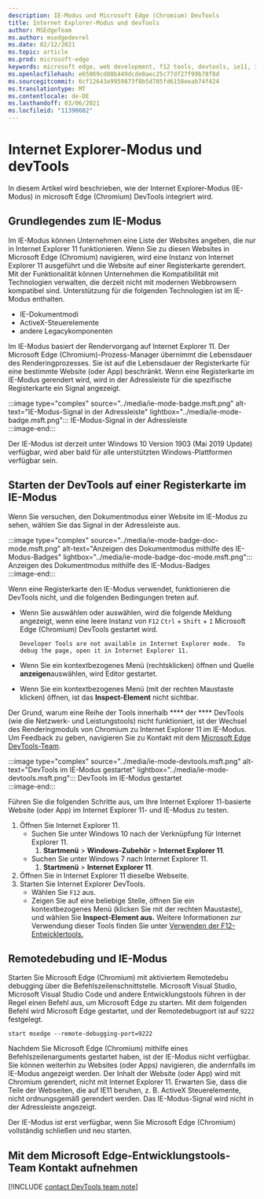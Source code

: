 ```yaml
---
description: IE-Modus und Microsoft Edge (Chromium) DevTools
title: Internet Explorer-Modus und devTools
author: MSEdgeTeam
ms.author: msedgedevrel
ms.date: 02/12/2021
ms.topic: article
ms.prod: microsoft-edge
keywords: microsoft edge, web development, f12 tools, devtools, ie11, internet explorer 11, ie mode
ms.openlocfilehash: e65869cd88b449dcde0aec25c77df27f99b78f8d
ms.sourcegitcommit: 6cf12643e9959873f8b5d785fd6158eeab74f424
ms.translationtype: MT
ms.contentlocale: de-DE
ms.lasthandoff: 03/06/2021
ms.locfileid: "11398602"
---
```

# <a name="internet-explorer-mode-and-the-devtools"></a>Internet Explorer-Modus und devTools  

In diesem Artikel wird beschrieben, wie der Internet Explorer-Modus \(IE-Modus\) in microsoft Edge \(Chromium\) DevTools integriert wird.  

## <a name="understanding-ie-mode"></a>Grundlegendes zum IE-Modus  

Im IE-Modus können Unternehmen eine Liste der Websites angeben, die nur in Internet Explorer 11 funktionieren.  Wenn Sie zu diesen Websites in Microsoft Edge \(Chromium\) navigieren, wird eine Instanz von Internet Explorer 11 ausgeführt und die Website auf einer Registerkarte gerendert.  Mit der Funktionalität können Unternehmen die Kompatibilität mit Technologien verwalten, die derzeit nicht mit modernen Webbrowsern kompatibel sind.  Unterstützung für die folgenden Technologien ist im IE-Modus enthalten.  

*   IE-Dokumentmodi  
*   ActiveX-Steuerelemente  
*   andere Legacykomponenten  

Im IE-Modus basiert der Rendervorgang auf Internet Explorer 11.  Der Microsoft Edge \(Chromium\)-Prozess-Manager übernimmt die Lebensdauer des Renderingprozesses.  Sie ist auf die Lebensdauer der Registerkarte für eine bestimmte Website \(oder App\) beschränkt.  Wenn eine Registerkarte im IE-Modus gerendert wird, wird in der Adressleiste für die spezifische Registerkarte ein Signal angezeigt.  

:::image type="complex" source="../media/ie-mode-badge.msft.png" alt-text="IE-Modus-Signal in der Adressleiste" lightbox="../media/ie-mode-badge.msft.png":::
   IE-Modus-Signal in der Adressleiste  
:::image-end:::  

Der IE-Modus ist derzeit unter Windows 10 Version 1903 \(Mai 2019 Update\) verfügbar, wird aber bald für alle unterstützten Windows-Plattformen verfügbar sein.  

## <a name="launching-the-devtools-on-a-tab-in-ie-mode"></a>Starten der DevTools auf einer Registerkarte im IE-Modus  

Wenn Sie versuchen, den Dokumentmodus einer Website im IE-Modus zu sehen, wählen Sie das Signal in der Adressleiste aus.  

:::image type="complex" source="../media/ie-mode-badge-doc-mode.msft.png" alt-text="Anzeigen des Dokumentmodus mithilfe des IE-Modus-Badges" lightbox="../media/ie-mode-badge-doc-mode.msft.png":::
   Anzeigen des Dokumentmodus mithilfe des IE-Modus-Badges  
:::image-end:::  

Wenn eine Registerkarte den IE-Modus verwendet, funktionieren die DevTools nicht, und die folgenden Bedingungen treten auf.

*   Wenn Sie auswählen oder auswählen, wird die folgende Meldung angezeigt, wenn eine leere Instanz von `F12` `Ctrl` + `Shift` + `I` Microsoft Edge \(Chromium\) DevTools gestartet wird.  
    
    ```text
    Developer Tools are not available in Internet Explorer mode.  To debug the page, open it in Internet Explorer 11.
    ```  
    
*   Wenn Sie ein kontextbezogenes Menü \(rechtsklicken\) öffnen und Quelle **anzeigen**auswählen, wird Editor gestartet.  
*   Wenn Sie ein kontextbezogenes Menü \(mit der rechten Maustaste klicken\) öffnen, ist das **Inspect-Element** nicht sichtbar.  

Der Grund, warum eine Reihe der Tools innerhalb **** der **** DevTools \(wie die Netzwerk- und Leistungstools\) nicht funktioniert, ist der Wechsel des Renderingmoduls von Chromium zu Internet Explorer 11 im IE-Modus.  Um Feedback zu geben, navigieren Sie zu Kontakt mit dem [Microsoft Edge DevTools-Team](#getting-in-touch-with-the-microsoft-edge-devtools-team).  

:::image type="complex" source="../media/ie-mode-devtools.msft.png" alt-text="DevTools im IE-Modus gestartet" lightbox="../media/ie-mode-devtools.msft.png":::
   DevTools im IE-Modus gestartet  
:::image-end:::  

Führen Sie die folgenden Schritte aus, um Ihre Internet Explorer 11-basierte Website \(oder App\) im Internet Explorer 11- und IE-Modus zu testen.  

1.  Öffnen Sie Internet Explorer 11.  
    *   Suchen Sie unter Windows 10 nach der Verknüpfung für Internet Explorer 11.
        1.  **Startmenü**  >  **Windows-Zubehör**  >  **Internet Explorer 11**.  
    *   Suchen Sie unter Windows 7 nach Internet Explorer 11.
        1.  **Startmenü**  >  **Internet Explorer 11**.  
1.  Öffnen Sie in Internet Explorer 11 dieselbe Webseite.  
1.  Starten Sie Internet Explorer DevTools.  
    *   Wählen Sie `F12` aus.  
    *   Zeigen Sie auf eine beliebige Stelle, öffnen Sie ein kontextbezogenes Menü \(klicken Sie mit der rechten Maustaste\), und wählen Sie **Inspect-Element aus.**  Weitere Informationen zur Verwendung dieser Tools finden Sie unter [Verwenden der F12-Entwicklertools.][PreviousVersionsWindowsInternetExplorerDeveloperSamplesbg182326]  

## <a name="remote-debugging-and-ie-mode"></a>Remotedebuding und IE-Modus  

Starten Sie Microsoft Edge \(Chromium\) mit aktiviertem Remotedebu debugging über die Befehlszeilenschnittstelle.  Microsoft Visual Studio, Microsoft Visual Studio Code und andere Entwicklungstools führen in der Regel einen Befehl aus, um Microsoft Edge zu starten.  Mit dem folgenden Befehl wird Microsoft Edge gestartet, und der Remotedebugport ist auf `9222` festgelegt.  

```shell
start msedge --remote-debugging-port=9222
```  

Nachdem Sie Microsoft Edge \(Chromium\) mithilfe eines Befehlszeilenarguments gestartet haben, ist der IE-Modus nicht verfügbar.  Sie können weiterhin zu Websites \(oder Apps\) navigieren, die andernfalls im IE-Modus angezeigt werden.  Der Inhalt der Website \(oder App\) wird mit Chromium gerendert, nicht mit Internet Explorer 11.  Erwarten Sie, dass die Teile der Webseiten, die auf IE11 beruhen, z. B. ActiveX Steuerelemente, nicht ordnungsgemäß gerendert werden.  Das IE-Modus-Signal wird nicht in der Adressleiste angezeigt.  

Der IE-Modus ist erst verfügbar, wenn Sie Microsoft Edge \(Chromium\) vollständig schließen und neu starten.  

## <a name="getting-in-touch-with-the-microsoft-edge-devtools-team"></a>Mit dem Microsoft Edge-Entwicklungstools-Team Kontakt aufnehmen  

[!INCLUDE [contact DevTools team note](../includes/contact-devtools-team-note.md)]  

<!-- links -->  

[PreviousVersionsWindowsInternetExplorerDeveloperSamplesbg182326]: /previous-versions/windows/internet-explorer/ie-developer/samples/bg182326(v%3dvs.85) "Verwenden der F12-Entwicklertools | Microsoft Docs"  
